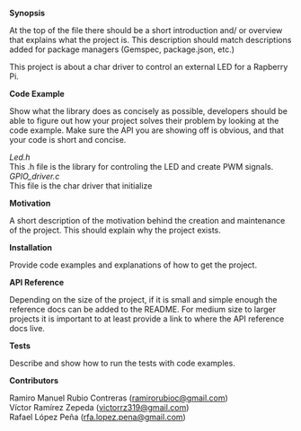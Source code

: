 <b>Synopsis</b>

At the top of the file there should be a short introduction and/ or overview that explains what the project is. This description should match descriptions added for package managers (Gemspec, package.json, etc.)

This project is about a char driver to control an external LED for a Rapberry Pi.

<b>Code Example</b>

Show what the library does as concisely as possible, developers should be able to figure out how your project solves their problem by looking at the code example. Make sure the API you are showing off is obvious, and that your code is short and concise.


<i> Led.h</i></br>
This .h file is the library for controling the LED and create PWM signals.</br>
<i>GPIO_driver.c</i></br>
This file is the char driver that initialize

<b>Motivation</b>

A short description of the motivation behind the creation and maintenance of the project. This should explain why the project exists.

<b>Installation</b>

Provide code examples and explanations of how to get the project.

<b>API Reference</b>

Depending on the size of the project, if it is small and simple enough the reference docs can be added to the README. For medium size to larger projects it is important to at least provide a link to where the API reference docs live.

<b>Tests</b>

Describe and show how to run the tests with code examples.

<b>Contributors</b>

Ramiro Manuel Rubio Contreras (ramirorubioc@gmail.com)</br>
Víctor Ramírez Zepeda (victorrz319@gmail.com)</br>
Rafael López Peña (rfa.lopez.pena@gmail.com)</br>
